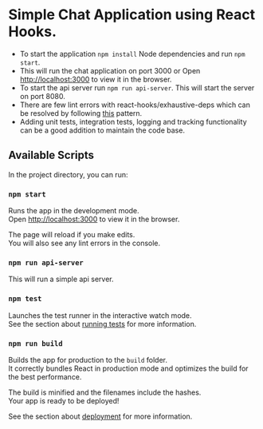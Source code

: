 # Simple Chat Application using React Hooks.
* To start the application `npm install` Node dependencies and run `npm start`.
* This will run the chat application on port 3000 or Open [http://localhost:3000](http://localhost:3000) to view it in the browser.
* To start the api server run `npm run api-server`. This will start the server on port 8080.
* There are few lint errors with react-hooks/exhaustive-deps which can be resolved by following [this](https://reactjs.org/docs/hooks-faq.html#is-it-safe-to-omit-functions-from-the-list-of-dependencies) pattern.
* Adding unit tests, integration tests, logging and tracking functionality can be a good addition to maintain the code base.

## Available Scripts

In the project directory, you can run:

### `npm start`

Runs the app in the development mode.<br />
Open [http://localhost:3000](http://localhost:3000) to view it in the browser.

The page will reload if you make edits.<br />
You will also see any lint errors in the console.

### `npm run api-server`

This will run a simple api server.

### `npm test`

Launches the test runner in the interactive watch mode.<br />
See the section about [running tests](https://facebook.github.io/create-react-app/docs/running-tests) for more information.

### `npm run build`

Builds the app for production to the `build` folder.<br />
It correctly bundles React in production mode and optimizes the build for the best performance.

The build is minified and the filenames include the hashes.<br />
Your app is ready to be deployed!

See the section about [deployment](https://facebook.github.io/create-react-app/docs/deployment) for more information.
